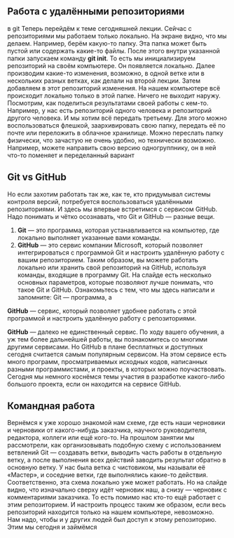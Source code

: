## **Работа с удалёнными репозиториями**
в git
Теперь перейдём к теме сегодняшней лекции. Сейчас с репозиториями мы работаем только
локально.
На экране видно, что мы делаем. Например, берём какую-то папку. Эта папка может быть
пустой или содержать какие-то файлы. После этого внутри указанной папки запускаем
команду **git init**. То есть мы инициализируем репозиторий на своём компьютере. Он
появляется локально. Далее производим какие-то изменения, возможно, в одной ветке или в
нескольких разных ветках, как делали на второй лекции. Затем добавляем в этот репозиторий
изменения.
На нашем компьютере всё происходит локально только в этой папке. Ничего не выходит
наружу. Посмотрим, как поделиться результатами своей работы с кем-то.
Например, у нас есть репозиторий одного человека и репозиторий другого человека. И мы
хотим всё передать третьему. Для этого можно воспользоваться флешкой, заархивировать
свою папку, передать её по почте или переложить в облачное хранилище. Можно переслать
папку физически, что зачастую не очень удобно, но технически возможно. Например, можете
направить свою версию одногруппнику, он в ней что-то поменяет и переделанный вариант


## **Git vs GitHub**
Но если захотим работать так же, как те, кто придумывал системы контроля версий,
потребуется воспользоваться удалёнными репозиториями. И здесь мы впервые встретимся с
сервисом GitHub. Надо понимать и чётко осознавать, что Git и GitHub — разные вещи.
1. **Git** — это программа, которая устанавливается на компьютер, где локально выполняет
указанные вами команды.
2. **GitHub** — это сервис компании Microsoft, который позволяет интегрироваться с
программой Git и настроить удалённую работу с вашим репозиторием.
Таким образом, вы можете работать локально или хранить свой репозиторий на GitHub,
используя команды, входящие в программу Git.
На слайде есть несколько основных параметров, которые позволяют лучше понимать, что
такое Git и GitHub. Ознакомьтесь с тем, что мы здесь написали и запомните: Git — программа, а

**GitHub** — сервис, который позволяет удобнее работать с этой программой и настроить
удалённую работу с репозиториями.

**GitHub** — далеко не единственный сервис. По ходу вашего обучения, а уж тем более
дальнейшей работы, вы познакомитесь со многими другими сервисами. Но GitHub в плане
бесплатных и доступных сегодня считается самым популярным сервисом.
На этом сервисе есть много программ, просматриваемых исходных кодов, написанных
разными программистами, и проекты, в которых можно поучаствовать. Сегодня мы немного
коснёмся темы участия в разработке какого-либо большого проекта, если он находится на
сервисе GitHub.


## **Командная работа**
Вернёмся к уже хорошо знакомой нам схеме, где есть наши черновики и черновики от
какого-нибудь заказчика, научного руководителя, редактора, коллеги или ещё кого-то. На
прошлом занятии мы рассмотрели, как организовывать подобную схему с использованием
ветвлений Git — создавать ветки, выводить часть работы в отдельную ветку, а после
выполнения всех действий заводить результат обратно в основную ветку.
У нас была ветка с чистовиком, мы называли её «Мастер», и соседние ветки, где выполнялись
какие-то действия. Соответственно, эта схема локально уже может работать. Но на слайде
видно, что изначально сверху идёт черновик наш, а снизу — черновик с комментариями
заказчика. То есть помимо нас кто-то ещё работает с этим репозиторием. И настроить процесс
таким же образом, если весь репозиторий находится только на нашем компьютере,
невозможно. Нам надо, чтобы и у других людей был доступ к этому репозиторию. Этим мы
сегодня и займёмся
